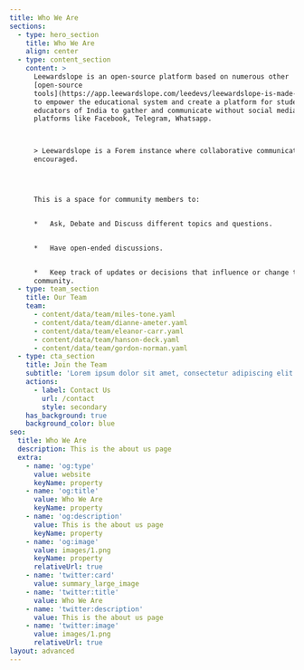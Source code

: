 ```yaml
---
title: Who We Are
sections:
  - type: hero_section
    title: Who We Are
    align: center
  - type: content_section
    content: >
      Leewardslope is an open-source platform based on numerous other
      [open-source
      tools](https://app.leewardslope.com/leedevs/leewardslope-is-made-up-of-4b84)
      to empower the educational system and create a platform for students and
      educators of India to gather and communicate without social media
      platforms like Facebook, Telegram, Whatsapp.



      > Leewardslope is a Forem instance where collaborative communication is
      encouraged.




      This is a space for community members to:


      *   Ask, Debate and Discuss different topics and questions.


      *   Have open-ended discussions.


      *   Keep track of updates or decisions that influence or change the
      community.
  - type: team_section
    title: Our Team
    team:
      - content/data/team/miles-tone.yaml
      - content/data/team/dianne-ameter.yaml
      - content/data/team/eleanor-carr.yaml
      - content/data/team/hanson-deck.yaml
      - content/data/team/gordon-norman.yaml
  - type: cta_section
    title: Join the Team
    subtitle: 'Lorem ipsum dolor sit amet, consectetur adipiscing elit.'
    actions:
      - label: Contact Us
        url: /contact
        style: secondary
    has_background: true
    background_color: blue
seo:
  title: Who We Are
  description: This is the about us page
  extra:
    - name: 'og:type'
      value: website
      keyName: property
    - name: 'og:title'
      value: Who We Are
      keyName: property
    - name: 'og:description'
      value: This is the about us page
      keyName: property
    - name: 'og:image'
      value: images/1.png
      keyName: property
      relativeUrl: true
    - name: 'twitter:card'
      value: summary_large_image
    - name: 'twitter:title'
      value: Who We Are
    - name: 'twitter:description'
      value: This is the about us page
    - name: 'twitter:image'
      value: images/1.png
      relativeUrl: true
layout: advanced
---
```


